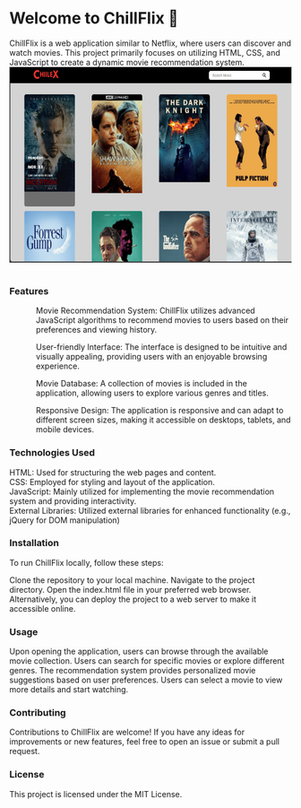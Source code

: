 <h1><b>Welcome to ChillFlix </b>🍿</h1>
ChillFlix is a web application similar to Netflix, where users can discover and watch movies. This project primarily focuses on utilizing HTML, CSS, and JavaScript to create a dynamic movie recommendation system.
<br>
  <center><img src="Project\Chillex\Screenshot (123).png" align="center" height="350"></center>
<br>
<h3>Features</h3>
<ul>
  <ol>Movie Recommendation System: ChillFlix utilizes advanced JavaScript algorithms to recommend movies to users based on their preferences and viewing history.</ol>
  <ol>User-friendly Interface: The interface is designed to be intuitive and visually appealing, providing users with an enjoyable browsing experience.</ol>
  <ol>Movie Database: A collection of movies is included in the application, allowing users to explore various genres and titles.</ol>
  <ol>Responsive Design: The application is responsive and can adapt to different screen sizes, making it accessible on desktops, tablets, and mobile devices.</ol>
</ul>


<h3>Technologies Used</h3>
HTML: Used for structuring the web pages and content.<br>
CSS: Employed for styling and layout of the application.<br>
JavaScript: Mainly utilized for implementing the movie recommendation system and providing interactivity.<br>
External Libraries: Utilized external libraries for enhanced functionality (e.g., jQuery for DOM manipulation)

<h3>Installation</h3>
To run ChillFlix locally, follow these steps:

Clone the repository to your local machine.
Navigate to the project directory.
Open the index.html file in your preferred web browser.
Alternatively, you can deploy the project to a web server to make it accessible online.

<h3>Usage</h3>
Upon opening the application, users can browse through the available movie collection.
Users can search for specific movies or explore different genres.
The recommendation system provides personalized movie suggestions based on user preferences.
Users can select a movie to view more details and start watching.

<h3>Contributing</h3>
Contributions to ChillFlix are welcome! If you have any ideas for improvements or new features, feel free to open an issue or submit a pull request.

<h3>License</h3>
This project is licensed under the MIT License.
